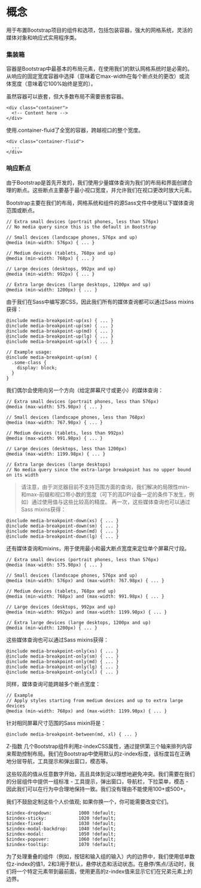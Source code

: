 # 概念
用于布置Bootstrap项目的组件和选项，包括包装容器，强大的网格系统，灵活的媒体对象和响应式实用程序类。

### 集装箱
容器是Bootstrap中最基本的布局元素，在使用我们的默认网格系统时是必需的。从响应的固定宽度容器中选择（意味着它max-width在每个断点处的更改）或流体宽度（意味着它100%始终是宽的）。

虽然容器可以嵌套，但大多数布局不需要嵌套容器。
```
<div class="container">
  <!-- Content here -->
</div>
```
使用.container-fluid了全宽的容器，跨越视口的整个宽度。
```
<div class="container-fluid">
  ...
</div>
```
### 响应断点
由于Bootstrap是首先开发的，我们使用少量媒体查询为我们的布局和界面创建合理的断点。这些断点主要基于最小视口宽度，并允许我们在视口更改时放大元素。

Bootstrap主要在我们的布局，网格系统和组件的源Sass文件中使用以下媒体查询范围或断点。
```
// Extra small devices (portrait phones, less than 576px)
// No media query since this is the default in Bootstrap

// Small devices (landscape phones, 576px and up)
@media (min-width: 576px) { ... }

// Medium devices (tablets, 768px and up)
@media (min-width: 768px) { ... }

// Large devices (desktops, 992px and up)
@media (min-width: 992px) { ... }

// Extra large devices (large desktops, 1200px and up)
@media (min-width: 1200px) { ... }
```
由于我们在Sass中编写源CSS，因此我们所有的媒体查询都可以通过Sass mixins获得：
```
@include media-breakpoint-up(xs) { ... }
@include media-breakpoint-up(sm) { ... }
@include media-breakpoint-up(md) { ... }
@include media-breakpoint-up(lg) { ... }
@include media-breakpoint-up(xl) { ... }

// Example usage:
@include media-breakpoint-up(sm) {
  .some-class {
    display: block;
  }
}
```
我们偶尔会使用向另一个方向（给定屏幕尺寸或更小）的媒体查询：
```
// Extra small devices (portrait phones, less than 576px)
@media (max-width: 575.98px) { ... }

// Small devices (landscape phones, less than 768px)
@media (max-width: 767.98px) { ... }

// Medium devices (tablets, less than 992px)
@media (max-width: 991.98px) { ... }

// Large devices (desktops, less than 1200px)
@media (max-width: 1199.98px) { ... }

// Extra large devices (large desktops)
// No media query since the extra-large breakpoint has no upper bound on its width
```
> 请注意，由于浏览器目前不支持范围方面的查询，我们解决的局限性min-和max-前缀和视口带小数的宽度（可下的高DPI设备一定的条件下发生，例如）通过使用值与这些比较高的精度。
再一次，这些媒体查询也可以通过Sass mixins获得：
```
@include media-breakpoint-down(xs) { ... }
@include media-breakpoint-down(sm) { ... }
@include media-breakpoint-down(md) { ... }
@include media-breakpoint-down(lg) { ... }
```
还有媒体查询和mixins，用于使用最小和最大断点宽度来定位单个屏幕尺寸段。
```
// Extra small devices (portrait phones, less than 576px)
@media (max-width: 575.98px) { ... }

// Small devices (landscape phones, 576px and up)
@media (min-width: 576px) and (max-width: 767.98px) { ... }

// Medium devices (tablets, 768px and up)
@media (min-width: 768px) and (max-width: 991.98px) { ... }

// Large devices (desktops, 992px and up)
@media (min-width: 992px) and (max-width: 1199.98px) { ... }

// Extra large devices (large desktops, 1200px and up)
@media (min-width: 1200px) { ... }
```
这些媒体查询也可以通过Sass mixins获得：
```
@include media-breakpoint-only(xs) { ... }
@include media-breakpoint-only(sm) { ... }
@include media-breakpoint-only(md) { ... }
@include media-breakpoint-only(lg) { ... }
@include media-breakpoint-only(xl) { ... }
```
同样，媒体查询可能跨越多个断点宽度：
```
// Example
// Apply styles starting from medium devices and up to extra large devices
@media (min-width: 768px) and (max-width: 1199.98px) { ... }
```
针对相同屏幕尺寸范围的Sass mixin将是：
```
@include media-breakpoint-between(md, xl) { ... }
```
Z-指数
几个Bootstrap组件利用z-indexCSS属性，通过提供第三个轴来排列内容来帮助控制布局。我们在Bootstrap中使用默认的z-index标度，该标度旨在正确地分层导航，工具提示和弹出窗口，模态等。

这些较高的值从任意数字开始，高且具体到足以理想地避免冲突。我们需要在我们的分层组件中提供一组标准 - 工具提示，弹出窗口，导航栏，下拉菜单，模态 - 因此我们可以在行为中合理地保持一致。我们没有理由不能使用100+或500+。

我们不鼓励定制这些个人价值观; 如果你换一个，你可能需要改变它们。
```
$zindex-dropdown:          1000 !default;
$zindex-sticky:            1020 !default;
$zindex-fixed:             1030 !default;
$zindex-modal-backdrop:    1040 !default;
$zindex-modal:             1050 !default;
$zindex-popover:           1060 !default;
$zindex-tooltip:           1070 !default;
```
为了处理重叠的组件（例如，按钮和输入组的输入）内的边界中，我们使用低单数位z-index的值1，2和3用于默认，悬停状态和活动状态。在悬停/焦点/活动时，我们将一个特定元素带到最前面，使用更高的z-index值来显示它们在兄弟元素上的边界。
<br><br><br>




